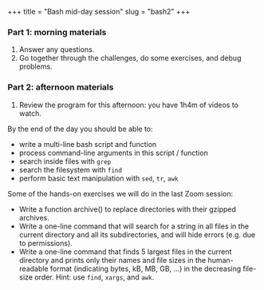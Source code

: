 +++
title = "Bash mid-day session"
slug = "bash2"
+++

<!-- In this session, I will cover the program for today, answer any questions and share the afternoon -->
<!-- exercises. -->

### Part 1: morning materials

1. Answer any questions.
1. Go together through the challenges, do some exercises, and debug problems.

### Part 2: afternoon materials

1. Review the program for this afternoon: you have 1h4m of videos to watch.

By the end of the day you should be able to:

- write a multi-line bash script and function
- process command-line arguments in this script / function
- search inside files with `grep`
- search the filesystem with `find`
- perform basic text manipulation with `sed`, `tr`, `awk`

Some of the hands-on exercises we will do in the last Zoom session:

- Write a function archive() to replace directories with their gzipped archives.
- Write a one-line command that will search for a string in all files in the current directory and all
  its subdirectories, and will hide errors (e.g. due to permissions).
- Write a one-line command that finds 5 largest files in the current directory and prints only their
  names and file sizes in the human-readable format (indicating bytes, kB, MB, GB, ...) in the decreasing
  file-size order. Hint: use `find`, `xargs`, and `awk`.
